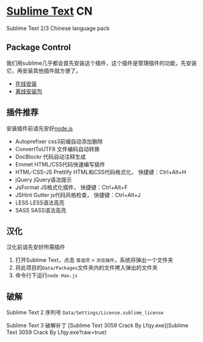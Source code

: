 [Sublime Text](http://www.sublimetext.com/) CN
===============

Sublime Text 2/3 Chinese language pack

## Package Control ##

我们用sublime几乎都会首先安装这个插件，这个插件是管理插件的功能，先安装它，再安装其他插件就方便了。

- [在线安装](https://sublime.wbond.net/installation)
- [离线安装包](https://sublime.wbond.net/Package%20Control.sublime-package)

## 插件推荐 ##

安装插件前请先安好[node.js](http://nodejs.org/download/)

- Autoprefixer			css3前缀自动添加删除
- ConvertToUTF8			文件编码自动转换
- DocBlockr				代码自动注释生成
- Emmet					HTML/CSS代码快速编写插件
- HTML-CSS-JS Prettify	HTML和CSS代码格式化，		快捷键：Ctrl+Alt+H
- jQuery					jQuery语法提示
- JsFormat				JS格式化插件，			快捷键：Ctrl+Alt+F
- JSHint Gutter			js代码风格检查，			快捷键：Ctrl+Alt+J
- LESS					LESS语法高亮
- SASS					SASS语法高亮

## 汉化 ##

汉化前请先安好所需插件

1. 打开Sublime Text，点击 `首选项` > `浏览插件`，系统将弹出一个文件夹
2. 将此项目的`Data/Packages`文件夹内的文件拷入弹出的文件夹
3. 命令行下运行`node Han.js`

## 破解 ##

Sublime Text 2 序列号 `Data/Settings/License.sublime_license`

Sublime Text 3 破解补丁 [Sublime Text 3059 Crack By Lfqy.exe](Sublime Text 3059 Crack By Lfqy.exe?raw=true)
